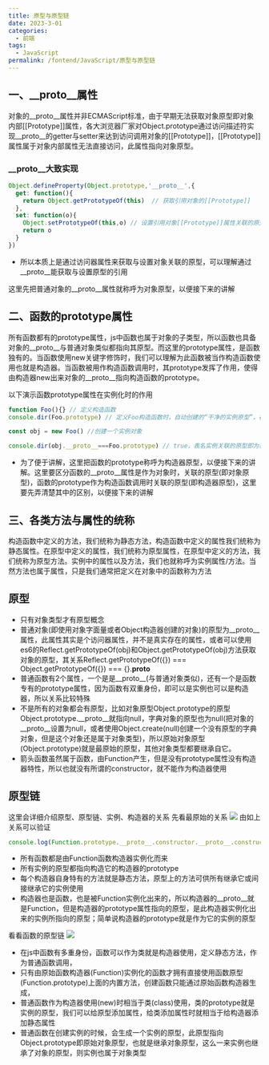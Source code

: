 ```yaml
---
title: 原型与原型链  
date: 2023-3-01
categories:
  - 前端
tags:
  - JavaScript
permalink: /fontend/JavaScript/原型与原型链
---
```


## 一、__proto__属性
>
对象的__proto__属性并非ECMAScript标准，由于早期无法获取对象原型即对象内部[[Prototype]]属性，各大浏览器厂家对Object.prototype通过访问描述符实现__proto__的getter与setter来达到访问调用对象的[[Prototype]]，[[Prototype]]属性属于对象内部属性无法直接访问，此属性指向对象原型。
>
### __proto__大致实现
```js
Object.defineProperty(Object.prototype,'__proto__',{
  get: function(){
    return Object.getPrototypeOf(this)  // 获取引用对象的[[Prototype]]
  },
  set: function(o){
    Object.setPrototypeOf(this,o) // 设置引用对象[[Prototype]]属性关联的原型为o
    return o
  }
})
```
- 所以本质上是通过访问器属性来获取与设置对象关联的原型，可以理解通过__proto__能获取与设置原型的引用

这里先把普通对象的__proto__属性就称呼为对象原型，以便接下来的讲解

## 二、函数的prototype属性
>
所有函数都有的prototype属性，js中函数也属于对象的子类型，所以函数也具备对象的__proto__与普通对象类似都指向其原型。而这里的prototype属性，是函数独有的。当函数使用new关键字修饰时，我们可以理解为此函数被当作构造函数使用也就是构造器。当函数被用作构造函数调用时，其prototype发挥了作用，使得由构造器new出来对象的__proto__指向构造函数的prototype。
>
以下演示函数prototype属性在实例化时的作用
```js
function Foo(){} // 定义构造函数
console.dir(Foo.prototype) // 定义Foo构造函数时，自动创建的“干净的实例原型”，在原型链第二幅图的左下角有体现

const obj = new Foo() //创建一个实例对象

console.dir(obj.__proto__===Foo.prototype) // true，表名实例关联的原型即为构造函数的prototype指向的原型对象
```
- 为了便于讲解，这里把函数的prototype称呼为构造器原型，以便接下来的讲解。这里要区分函数的__proto__属性是作为对象时，关联的原型(即对象原型)，函数的prototype作为构造函数调用时关联的原型(即构造器原型)，这里要先弄清楚其中的区别，以便接下来的讲解
## 三、各类方法与属性的统称
>
构造函数中定义的方法，我们统称为静态方法，构造函数中定义的属性我们统称为静态属性。在原型中定义的属性，我们统称为原型属性，在原型中定义的方法，我们统称为原型方法。实例中的属性以及方法，我们也就称呼为实例属性/方法。当然方法也属于属性，只是我们通常把定义在对象中的函数称为方法
>
## 原型
- 只有对象类型才有原型概念
- 普通对象(即使用对象字面量或者Object构造器创建的对象)的原型为__proto__属性，此属性其实是个访问器属性，并不是真实存在的属性，或者可以使用es6的Reflect.getPrototypeOf(obj)和Object.getPrototypeOf(obj)方法获取对象的原型，其关系Reflect.getPrototypeOf({}) === Object.getPrototypeOf({}) === {}.__proto__
- 普通函数有2个属性，一个是是__proto__(与普通对象类似)，还有一个是函数专有的prototype属性，因为函数有双重身份，即可以是实例也可以是构造器，所以关系比较特殊
- 不是所有的对象都会有原型，比如对象原型Object.prototype的原型Object.prototype.__proto__就指向null，字典对象的原型也为null(把对象的__proto__设置为null，或者使用Object.create(null)创建一个没有原型的字典对象，但是这个对象还是属于对象类型)，所以原始对象原型(Object.prototype)就是最原始的原型，其他对象类型都要继承自它。
- 箭头函数虽然属于函数，由Function产生，但是没有prototype属性没有构造器特性，所以也就没有所谓的constructor，就不能作为构造器使用

## 原型链
这里会详细介绍原型、原型链、实例、构造器的关系
先看最原始的关系
![](http://file.cqcdq.top/j0swyQ8s1Ew9MLYIK1QPnvDiQUjdPmuG/%E5%8E%9F%E5%9E%8B%E5%85%B3%E7%B3%BB.png)
由如上关系可以验证
```js
console.log(Function.prototype.__proto__.constructor.__proto__.constructor === Function) //true
```

- 所有函数都是由Function函数构造器实例化而来
- 所有实例的原型都指向构造它的构造器的prototype
- 每个构造器自身特有的方法就是静态方法，原型上的方法可供所有继承它或间接继承它的实例使用
- 构造器也是函数，也是被Function实例化出来的，所以构造器的__proto__就是Function，但是构造器的prototype属性指向的原型，是此构造器实例化出来的实例所指向的原型；简单说构造器的prototype就是作为它的实例的原型

看看函数的原型链
![](http://file.cqcdq.top/IvyOnTx2RWXRkHXKLGFfFs6gLsJmhNjN/%E5%8E%9F%E5%9E%8B%E9%93%BE.png)

- 在js中函数有多重身份，函数可以作为类就是构造器使用，定义静态方法，作为普通函数调用，
- 只有由原始函数构造器(Function)实例化的函数才拥有直接使用函数原型(Function.prototype)上面的内置方法，创建函数只能通过原始函数构造器生成，
- 普通函数作为构造器使用(new)时相当于类(class)使用，类的prototype就是实例的原型，我们可以给原型添加属性，给类添加属性时就相当于给构造器添加静态属性
- 普通函数在创建实例的时候，会生成一个实例的原型，此原型指向Object.prototype即原始对象原型，也就是继承对象原型，这么一来实例也继承了对象的原型，则实例也属于对象类型
